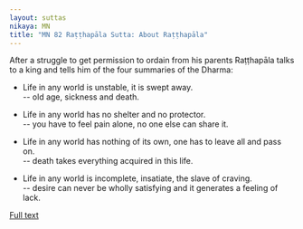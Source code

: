 ```yaml
---
layout: suttas
nikaya: MN
title: "MN 82 Raṭṭhapāla Sutta: About Raṭṭhapāla"
---
```


After a struggle to get permission to ordain from his parents Raṭṭhapāla talks to a king and tells him of the four summaries of the Dharma:


- Life in any world is unstable, it is swept away.  
-- old age, sickness and death.


- Life in any world has no shelter and no protector.  
-- you have to feel pain alone, no one else can share it.


- Life in any world has nothing of its own, one has to leave all and pass on.  
-- death takes everything acquired in this life.


- Life in any world is incomplete, insatiate, the slave of craving.  
-- desire can never be wholly satisfying and it generates a feeling of lack.


[Full text](https://www.dhammatalks.org/suttas/MN/MN82.html)
